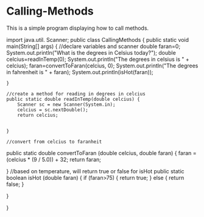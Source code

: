 # Calling-Methods
This is a simple program displaying how to call methods.

import java.util. Scanner;
public class CallingMethods {
    public static void main(String[] args) {
        //declare variables and scanner
        double faran=0;
        System.out.println("What is the degrees in Celsius today?");
        double celcius=readInTemp(0);
        System.out.println("The degrees in celsius is " + celcius);
        faran=convertToFaran(celcius, 0);
        System.out.println("The degrees in fahrenheit is " + faran);
        System.out.println(isHot(faran));

    }

    //create a method for reading in degrees in celcius
    public static double readInTemp(double celcius) {
        Scanner sc = new Scanner(System.in);
        celcius = sc.nextDouble();
        return celcius;


    }

    //convert from celcius to faranheit
   public static double convertToFaran (double celcius, double faran) {
       faran = (celcius * (9 / 5.0)) + 32;
       return faran;


   }
   //based on temperature, will return true or false for isHot
   public static boolean isHot (double faran) {
        if (faran>75) {
            return true;
        }
        else {
            return false;
        }


   }


}

